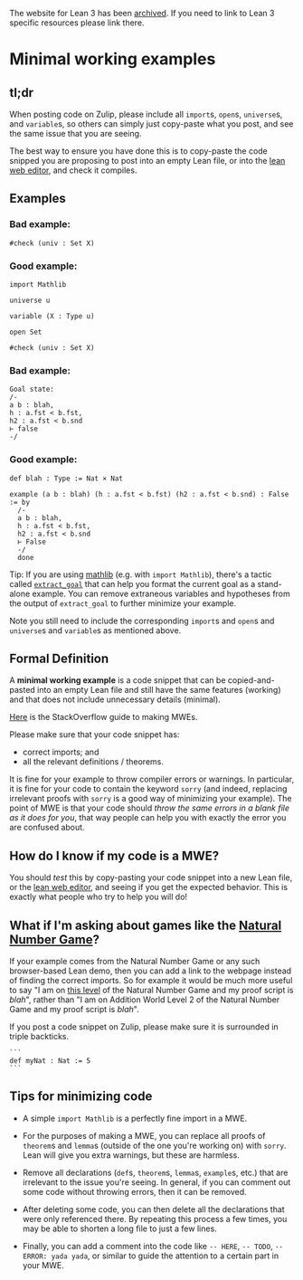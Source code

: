 <div class="alert alert-info">
<p>
The website for Lean 3 has been <a href="https://leanprover-community.github.io/lean3/mwe">archived</a>.
If you need to link to Lean 3 specific resources please link there.
</p>
</div>

# Minimal working examples

## tl;dr

When posting code on Zulip, please include all `import`s, `open`s, `universe`s, and `variable`s, so others can simply just copy-paste what you post, and see the same issue that you are seeing.

The best way to ensure you have done this is to copy-paste the code snipped you are proposing to post into an empty Lean file, or into the [lean web editor](https://lean.math.hhu.de), and check it compiles.

## Examples

### Bad example:

```lean
#check (univ : Set X)
```

### Good example:

```lean
import Mathlib

universe u

variable (X : Type u)

open Set

#check (univ : Set X)
```

### Bad example:

```text
Goal state:
/-
a b : blah,
h : a.fst < b.fst,
h2 : a.fst < b.snd
⊢ false
-/
```

### Good example:

```lean
def blah : Type := Nat × Nat

example (a b : blah) (h : a.fst < b.fst) (h2 : a.fst < b.snd) : False := by
  /-
  a b : blah,
  h : a.fst < b.fst,
  h2 : a.fst < b.snd
  ⊢ False
  -/
  done
```

Tip: If you are using [mathlib](https://github.com/leanprover-community/mathlib4) (e.g. with `import Mathlib`), there's a tactic called [`extract_goal`](https://leanprover-community.github.io/mathlib4_docs/Mathlib/Tactic/ExtractGoal.html) that can help you format the current goal as a stand-alone example. You can remove extraneous variables and hypotheses from the output of `extract_goal` to further minimize your example.

Note you still need to include the corresponding `import`s and `open`s and `universe`s and `variable`s as mentioned above.

## Formal Definition

A **minimal working example** is a code snippet that can be copied-and-pasted into an empty Lean file and still have the same features (working) and that does not include unnecessary details (minimal).

[Here](https://stackoverflow.com/help/minimal-reproducible-example) is the StackOverflow guide to making MWEs.

Please make sure that your code snippet has:

- correct imports; and
- all the relevant definitions / theorems.

It is fine for your example to throw compiler errors or warnings. In particular, it is fine for your code to contain the keyword `sorry` (and indeed, replacing irrelevant proofs with `sorry` is a good way of minimizing your example). The point of MWE is that your code should *throw the same errors in a blank file as it does for you*, that way people can help you with exactly the error you are confused about.

## How do I know if my code is a MWE?

You should *test* this by copy-pasting your code snippet into a new Lean file, or the [lean web editor](https://lean.math.hhu.de), and seeing if you get the expected behavior. This is exactly what people who try to help you will do!

## What if I'm asking about games like the [Natural Number Game](https://adam.math.hhu.de/#/g/hhu-adam/NNG4)?

If your example comes from the Natural Number Game or any such browser-based Lean demo, then you can add a link to the webpage instead of finding the correct imports. So for example it would be much more useful to say "I am on [this level](https://adam.math.hhu.de/#/g/hhu-adam/NNG4/world/Addition/level/2) of the Natural Number Game and my proof script is _blah_", rather than "I am on Addition World Level 2 of the Natural Number Game and my proof script is _blah_".

If you post a code snippet on Zulip, please make sure it is surrounded in triple backticks.

````text
```
def myNat : Nat := 5
```
````

## Tips for minimizing code
- A simple `import Mathlib` is a perfectly fine import in a MWE.
- For the purposes of making a MWE, you can replace all proofs of `theorem`s and `lemma`s (outside of the one you're working on) with `sorry`. Lean will give you extra warnings, but these are harmless.

- Remove all declarations (`def`s, `theorem`s, `lemma`s, `example`s, etc.) that are irrelevant to the issue you're seeing. In general, if you can comment out some code without throwing errors, then it can be removed.

- After deleting some code, you can then delete all the declarations that were only referenced there. By repeating this process a few times, you may be able to shorten a long file to just a few lines.
- Finally, you can add a comment into the code like `-- HERE`, `-- TODO`, `-- ERROR: yada yada`, or similar to guide the attention to a certain part in your MWE.
